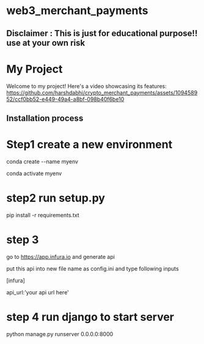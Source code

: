 # web3_merchant_payments

## Disclaimer : This is just for educational purpose!! use at your own risk


# My Project
Welcome to my project! Here's a video showcasing its features:
https://github.com/harshdabhi/crypto_merchant_payments/assets/109458952/ccf0bb52-e449-49a4-a8bf-098b40f6be10

## Installation process

# Step1 create a new environment
conda create --name myenv

conda activate myenv

# step2 run setup.py

pip install -r requirements.txt



# step 3
go to https://app.infura.io and generate api

put this  api into new file name as config.ini and type following inputs

[infura] 

api_url:'your api url here'

# step 4 run django to start server
python manage.py runserver 0.0.0.0:8000




